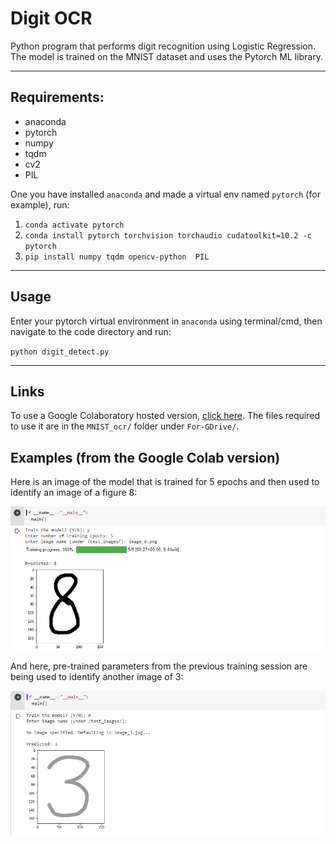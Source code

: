 # Digit OCR
Python program that performs digit recognition using Logistic Regression. The model is trained on the MNIST dataset and uses the Pytorch ML library.

<hr>

## Requirements:
* anaconda
* pytorch
* numpy
* tqdm
* cv2
* PIL

One you have installed `anaconda` and made a virtual env named `pytorch` (for example), run:
1. `conda activate pytorch`
2. `conda install pytorch torchvision torchaudio cudatoolkit=10.2 -c pytorch`
3. `pip install numpy tqdm opencv-python  PIL`

<hr>

## Usage
Enter your pytorch virtual environment in `anaconda` using terminal/cmd, then navigate to the code directory and run:

`python digit_detect.py`

<hr>

## Links
To use a Google Colaboratory hosted version, <a href="https://colab.research.google.com/drive/1uaWPn638dNEn9BpXKAWxLj5iXDWmWdjr?usp=sharing">click here</a>. The files required to use it are in the `MNIST_ocr/` folder under `For-GDrive/`.

## Examples (from the Google Colab version)
Here is an image of the model that is trained for 5 epochs and then used to identify an image of a figure 8:

![black-tul1p](/readme_images/training.png)


And here, pre-trained parameters from the previous training session are being used to identify another image of 3:

![black-tul1p](/readme_images/pre-trained.png)
